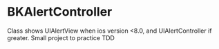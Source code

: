 # BKAlertController
Class shows UIAlertView when ios version &lt;8.0, and UIAlertController if greater.
Small project to practice TDD
